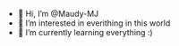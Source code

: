 - 👋 Hi, I’m @Maudy-MJ
- 👀 I’m interested in everithing in this world
- 🌱 I’m currently learning everything :)

<!---
Maudy-MJ/Maudy-MJ is a ✨ special ✨ repository because its `README.md` (this file) appears on your GitHub profile.
You can click the Preview link to take a look at your changes.
--->
